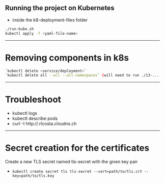 ## Running the project on Kubernetes

- inside the k8-deployment-files folder
```sh
./run-kube.sh
kubectl apply -f <yaml-file-name> 
```

---

# Removing components in k8s

```bash
`kubectl delete <service/deployment>`
`kubectl delete all --all --all-namespaces` (will need to run ./13-... from jdaniels' project)
```

---

# Troubleshoot

- kubectl logs <pod-name>
- kubectl describe pods
- curl -I http://<subdomain>.rlcosta.cloudns.ch

---

# Secret creation for the certificates

Create a new TLS secret named tls-secret with the given key pair
- `kubectl create secret tls tls-secret --cert=path/to/tls.crt --key=path/to/tls.key`


